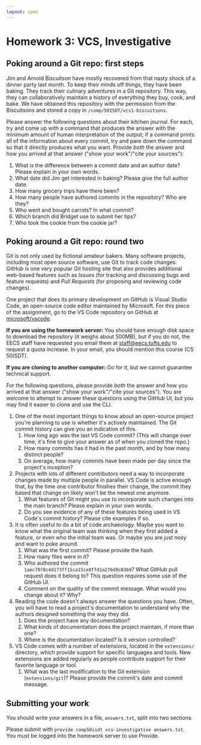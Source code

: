```yaml
---
layout: spec
---
```


# Homework 3: VCS, Investigative

## Poking around a Git repo: first steps

Jim and Arnold Biscuitson have mostly recovered from that nasty shock of a
dinner party last month. To keep their minds off things, they have been baking.
They track their culinary adventures in a Git repository. This way, they can
collaboratively maintain a history of everything they buy, cook, and bake. We
have obtained this repository with the permission from the Biscuitsons and
stored a copy in `/comp/50ISDT/vcs1-biscuitsons`.

Please answer the following questions about their kitchen journal. For each,
try and come up with a command that produces the answer with the minimum amount
of human interpretation of the output; if a command prints all of the
information about every commit, try and pare down the command so that it
directly produces what you want. Provide *both* the answer and how you arrived
at that answer ("show your work"/"cite your sources"):

1. What is the difference between a commit date and an author date? Please
   explain in your own words.
1. What date did Jim get interested in baking? Please give the full author
   date.
1. How many grocery trips have there been?
1. How many people have authored commits in the repository? Who are they?
1. Who went and bought carrots? In what commit?
1. Which branch did Bridget use to submit her tips?
1. Who took the cookie from the cookie jar?

## Poking around a Git repo: round two

Git is not only used by fictional amateur bakers. Many software projects,
including most open source software, use Git to track code changes. GitHub is
one very popular Git hosting site that also provides additional web-based
features such as *Issues* (for tracking and discussing bugs and feature
requests) and *Pull Requests* (for proposing and reviewing code changes).

One project that does its primary development on GitHub is Visual Studio Code,
an open-source code editor maintained by Microsoft. For this piece of the
assignment, go to the VS Code repository on GitHub at
[microsoft/vscode](https://github.com/microsoft/vscode).

**If you are using the homework server:** You should have enough disk space to
download the repository (it weighs about 500MB), but if you do not, the EECS
staff have requested you email them at
[staff@eecs.tufts.edu](mailto:staff@eecs.tufts.edu) to request a quota
increase. In your email, you should mention this course (CS 50ISDT).

**If you are cloning to another computer:** Go for it, but we cannot guarantee
technical support.

For the following questions, please provide *both* the answer and how you
arrived at that answer ("show your work"/"cite your sources"). You are welcome
to attempt to answer these questions using the GitHub UI, but you may find it
easier to clone and use the CLI.

1. One of the most important things to know about an open-source project you're
   planning to use is whether it's actively maintained. The Git commit history
   can give you an indication of this.
   1. How long ago was the last VS Code commit? (This will change over time;
      it's fine to give your answer as of when you cloned the repo.)
   1. How many commits has it had in the past month, and by how many distinct
      people?
   1. On average, how many commits have been made per day since the project's
      inception?
1. Projects with lots of different contributors need a way to incorporate
   changes made by multiple people in parallel. VS Code is active enough that,
   by the time one contributor finishes their change, the commit they based
   that change on likely won't be the newest one anymore.
   1. What features of Git might you use to incorporate such changes into the
      main branch? Please explain in your own words.
   1. Do you see evidence of any of these features being used in VS Code's
      commit history? Please cite examples if so.
1. It is often useful to do a bit of code archaeology. Maybe you want to know
   what the original team was thinking when they first added a feature, or even
   who the initial team was. Or maybe you are just nosy and want to poke
   around.
   1. What was the first commit? Please provide the hash.
   1. How many files were in it?
   1. Who authored the commit `1aec7078c4d173ff15ca15ce8ffd1a276d9c03b9`? What
      GitHub pull request does it belong to? This question requires some use of
      the GitHub UI.
   1. Comment on the quality of the commit message. What would you change about
      it? Why?
1. Reading the code doesn't always answer the questions you have. Often, you
   will have to read a project's documentation to understand why the authors
   designed something the way they did.
   1. Does the project have any documentation?
   1. What kinds of documentation does the project maintain, if more than one?
   1. Where is the documentation located? Is it version controlled?
1. VS Code comes with a number of extensions, located in the `extensions/`
   directory, which provide support for specific languages and tools. New
   extensions are added regularly as people contribute support for their
   favorite language or tool.
   1. What was the last modification to the Git extension (`extensions/git`)?
      Please provide the commit's date and commit message.

## Submitting your work

You should write your answers in a file, `answers.txt`, split into two
sections.

Please submit with `provide comp50isdt vcs-investigative answers.txt`. You must
be logged into the homework server to use Provide.
